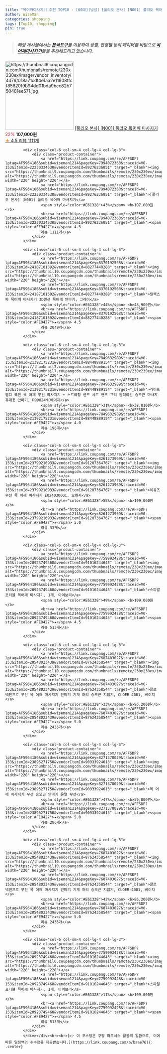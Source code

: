 ```yaml
---
title: "목어깨마사지기 추천 TOP10 - [60대][남성] [풀리오 본사] [N001] 풀리오 목어깨 마사지기"
author: WiseMan
categories: shopping
tags: [Top10, shopping]
pin: true
---
```


> ##### 해당 게시물에서는 [**분석도구**](https://itemscout.io/)를 이용하여 **성별**, **연령별** 등의 데이터를 바탕으로 [**목어깨마사지기**](https://link.coupang.com/a/baae76)들을 추천해드리고 있습니다.
<div class="container"><div class="row">
            <div class="col-6 col-sm-4 col-lg-4 col-lg-3">
                <div class="product-container">
                    <a href="https://link.coupang.com/re/AFFSDP?lptag=AF5964186&subid=wiseman1214&pageKey=7994072368&traceid=V0-153&itemId=22230334530&vendorItemId=89276236051" target="_blank"><img src="https://thumbnail9.coupangcdn.com/thumbnails/remote/230x230ex/image/vendor_inventory/4d76/018a71cdf4e1aa2e11808ffcf85820f9b94dd01bda9bcc82b750481ee571.jpg" alt="https://thumbnail9.coupangcdn.com/thumbnails/remote/230x230ex/image/vendor_inventory/4d76/018a71cdf4e1aa2e11808ffcf85820f9b94dd01bda9bcc82b750481ee571.jpg" width="220" height="220"></a>
                    <a href="https://link.coupang.com/re/AFFSDP?lptag=AF5964186&subid=wiseman1214&pageKey=7994072368&traceid=V0-153&itemId=22230334530&vendorItemId=89276236051" target="_blank">[풀리오 본사] [N001] 풀리오 목어깨 마사지기</a>
                    <span style="color:#E61328">22%</span> <b>107,000원</b>
                    <br><a href="https://link.coupang.com/re/AFFSDP?lptag=AF5964186&subid=wiseman1214&pageKey=7994072368&traceid=V0-153&itemId=22230334530&vendorItemId=89276236051" target="_blank"><span style="color:#FE9427">★</span> 4.5
                    리뷰 1111개</a>
                </div>
            </div>
            
            <div class="col-6 col-sm-4 col-lg-4 col-lg-3">
                <div class="product-container">
                    <a href="https://link.coupang.com/re/AFFSDP?lptag=AF5964186&subid=wiseman1214&pageKey=7994072368&traceid=V0-153&itemId=22230334530&vendorItemId=89276236051" target="_blank"><img src="https://thumbnail9.coupangcdn.com/thumbnails/remote/230x230ex/image/vendor_inventory/4d76/018a71cdf4e1aa2e11808ffcf85820f9b94dd01bda9bcc82b750481ee571.jpg" alt="https://thumbnail9.coupangcdn.com/thumbnails/remote/230x230ex/image/vendor_inventory/4d76/018a71cdf4e1aa2e11808ffcf85820f9b94dd01bda9bcc82b750481ee571.jpg" width="220" height="220"></a>
                    <a href="https://link.coupang.com/re/AFFSDP?lptag=AF5964186&subid=wiseman1214&pageKey=7994072368&traceid=V0-153&itemId=22230334530&vendorItemId=89276236051" target="_blank">[풀리오 본사] [N001] 풀리오 목어깨 마사지기</a>
                    <span style="color:#E61328">43%</span> <b>107,000원</b>
                    <br><a href="https://link.coupang.com/re/AFFSDP?lptag=AF5964186&subid=wiseman1214&pageKey=7994072368&traceid=V0-153&itemId=22230334530&vendorItemId=89276236051" target="_blank"><span style="color:#FE9427">★</span> 4.5
                    리뷰 1111개</a>
                </div>
            </div>
            
            <div class="col-6 col-sm-4 col-lg-4 col-lg-3">
                <div class="product-container">
                    <a href="https://link.coupang.com/re/AFFSDP?lptag=AF5964186&subid=wiseman1214&pageKey=8370192568&traceid=V0-153&itemId=24187101592&vendorItemId=88277440288" target="_blank"><img src="https://thumbnail10.coupangcdn.com/thumbnails/remote/230x230ex/image/vendor_inventory/6d93/f3479d997489a82ccec8f0fc4c137ff8e76afcea9169b818839fe9d3066f.png" alt="https://thumbnail10.coupangcdn.com/thumbnails/remote/230x230ex/image/vendor_inventory/6d93/f3479d997489a82ccec8f0fc4c137ff8e76afcea9169b818839fe9d3066f.png" width="220" height="220"></a>
                    <a href="https://link.coupang.com/re/AFFSDP?lptag=AF5964186&subid=wiseman1214&pageKey=8370192568&traceid=V0-153&itemId=24187101592&vendorItemId=88277440288" target="_blank">릴렉스파 목어깨 마사지기 3D텐션 목어깨 안마기, 그레이</a>
                    <span style="color:#E61328">44%</span> <b>48,900원</b>
                    <br><a href="https://link.coupang.com/re/AFFSDP?lptag=AF5964186&subid=wiseman1214&pageKey=8370192568&traceid=V0-153&itemId=24187101592&vendorItemId=88277440288" target="_blank"><span style="color:#FE9427">★</span> 4.5
                    리뷰 2049개</a>
                </div>
            </div>
            
            <div class="col-6 col-sm-4 col-lg-4 col-lg-3">
                <div class="product-container">
                    <a href="https://link.coupang.com/re/AFFSDP?lptag=AF5964186&subid=wiseman1214&pageKey=7849632989&traceid=V0-153&itemId=21392175231&vendorItemId=88448889154" target="_blank"><img src="https://thumbnail7.coupangcdn.com/thumbnails/remote/230x230ex/image/vendor_inventory/0062/c0774c5b0e43da357597285cdd54c5cce1ae298db596f4e3b2c1dce61c34.jpg" alt="https://thumbnail7.coupangcdn.com/thumbnails/remote/230x230ex/image/vendor_inventory/0062/c0774c5b0e43da357597285cdd54c5cce1ae298db596f4e3b2c1dce61c34.jpg" width="220" height="220"></a>
                    <a href="https://link.coupang.com/re/AFFSDP?lptag=AF5964186&subid=wiseman1214&pageKey=7849632989&traceid=V0-153&itemId=21392175231&vendorItemId=88448889154" target="_blank">라이프엠디 국민 목 어깨 무선 마사지기 + 스트레칭 밴드 세트 핸즈 프리 원적외선 승모근 마사지 휴대용 안마기, R99824M(베이지</a>
                    <span style="color:#E61328">31%</span> <b>38,810원</b>
                    <br><a href="https://link.coupang.com/re/AFFSDP?lptag=AF5964186&subid=wiseman1214&pageKey=7849632989&traceid=V0-153&itemId=21392175231&vendorItemId=88448889154" target="_blank"><span style="color:#FE9427">★</span> 4.0
                    리뷰 196개</a>
                </div>
            </div>
            
            <div class="col-6 col-sm-4 col-lg-4 col-lg-3">
                <div class="product-container">
                    <a href="https://link.coupang.com/re/AFFSDP?lptag=AF5964186&subid=wiseman1214&pageKey=8261273969&traceid=V0-153&itemId=23799216933&vendorItemId=91207364767" target="_blank"><img src="https://thumbnail9.coupangcdn.com/thumbnails/remote/230x230ex/image/rs_quotation_api/as7vjv2y/c5a680de6bf54cb1afdf84d9e7d31e95.jpg" alt="https://thumbnail9.coupangcdn.com/thumbnails/remote/230x230ex/image/rs_quotation_api/as7vjv2y/c5a680de6bf54cb1afdf84d9e7d31e95.jpg" width="220" height="220"></a>
                    <a href="https://link.coupang.com/re/AFFSDP?lptag=AF5964186&subid=wiseman1214&pageKey=8261273969&traceid=V0-153&itemId=23799216933&vendorItemId=91207364767" target="_blank">이유즈 무선 목 어깨 마사지기 EU24030001, 오렌지</a>
                    <span style="color:#E61328">55%</span> <b>109,000원</b>
                    <br><a href="https://link.coupang.com/re/AFFSDP?lptag=AF5964186&subid=wiseman1214&pageKey=8261273969&traceid=V0-153&itemId=23799216933&vendorItemId=91207364767" target="_blank"><span style="color:#FE9427">★</span> 5.0
                    리뷰 33개</a>
                </div>
            </div>
            
            <div class="col-6 col-sm-4 col-lg-4 col-lg-3">
                <div class="product-container">
                    <a href="https://link.coupang.com/re/AFFSDP?lptag=AF5964186&subid=wiseman1214&pageKey=7759992428&traceid=V0-153&itemId=20923749468&vendorItemId=91016244645" target="_blank"><img src="https://thumbnail6.coupangcdn.com/thumbnails/remote/230x230ex/image/vendor_inventory/e425/4b0120ae750b7c43e309e6be913779e2a104534ab6e7271a0ebe89d73d55.jpg" alt="https://thumbnail6.coupangcdn.com/thumbnails/remote/230x230ex/image/vendor_inventory/e425/4b0120ae750b7c43e309e6be913779e2a104534ab6e7271a0ebe89d73d55.jpg" width="220" height="220"></a>
                    <a href="https://link.coupang.com/re/AFFSDP?lptag=AF5964186&subid=wiseman1214&pageKey=7759992428&traceid=V0-153&itemId=20923749468&vendorItemId=91016244645" target="_blank">스파알 포터블 목어깨 마사지기, 1개, 아이보리</a>
                    <span style="color:#E61328">49%</span> <b>109,000원</b>
                    <br><a href="https://link.coupang.com/re/AFFSDP?lptag=AF5964186&subid=wiseman1214&pageKey=7759992428&traceid=V0-153&itemId=20923749468&vendorItemId=91016244645" target="_blank"><span style="color:#FE9427">★</span> 4.5
                    리뷰 513개</a>
                </div>
            </div>
            
            <div class="col-6 col-sm-4 col-lg-4 col-lg-3">
                <div class="product-container">
                    <a href="https://link.coupang.com/re/AFFSDP?lptag=AF5964186&subid=wiseman1214&pageKey=7687403027&traceid=V0-153&itemId=20548023439&vendorItemId=87624358544" target="_blank"><img src="https://thumbnail10.coupangcdn.com/thumbnails/remote/230x230ex/image/vendor_inventory/f96c/9b7b63556a04f7ba9845a0f83a94be8d9f25168d50859de413048ce21c5a.jpg" alt="https://thumbnail10.coupangcdn.com/thumbnails/remote/230x230ex/image/vendor_inventory/f96c/9b7b63556a04f7ba9845a0f83a94be8d9f25168d50859de413048ce21c5a.jpg" width="220" height="220"></a>
                    <a href="https://link.coupang.com/re/AFFSDP?lptag=AF5964186&subid=wiseman1214&pageKey=7687403027&traceid=V0-153&itemId=20548023439&vendorItemId=87624358544" target="_blank">클로 넥앤프로 무선 목 어깨 마사지기 안마기 기계 허리 승모근 지압기, CLOER-4001, 베이지</a>
                    <span style="color:#E61328">33%</span> <b>86,200원</b>
                    <br><a href="https://link.coupang.com/re/AFFSDP?lptag=AF5964186&subid=wiseman1214&pageKey=7687403027&traceid=V0-153&itemId=20548023439&vendorItemId=87624358544" target="_blank"><span style="color:#FE9427">★</span> 5.0
                    리뷰 2435개</a>
                </div>
            </div>
            
            <div class="col-6 col-sm-4 col-lg-4 col-lg-3">
                <div class="product-container">
                    <a href="https://link.coupang.com/re/AFFSDP?lptag=AF5964186&subid=wiseman1214&pageKey=8271378029&traceid=V0-153&itemId=23895271750&vendorItemId=90933924613" target="_blank"><img src="https://thumbnail9.coupangcdn.com/thumbnails/remote/230x230ex/image/vendor_inventory/af43/f9a6cce5549191b7e3c94e19de15cc62996246be5630b6467f875933fcfc.png" alt="https://thumbnail9.coupangcdn.com/thumbnails/remote/230x230ex/image/vendor_inventory/af43/f9a6cce5549191b7e3c94e19de15cc62996246be5630b6467f875933fcfc.png" width="220" height="220"></a>
                    <a href="https://link.coupang.com/re/AFFSDP?lptag=AF5964186&subid=wiseman1214&pageKey=8271378029&traceid=V0-153&itemId=23895271750&vendorItemId=90933924613" target="_blank">목 어깨 마사지기 무선 승모근 안마기 온열 무선</a>
                    <span style="color:#E61328">47%</span> <b>59,000원</b>
                    <br><a href="https://link.coupang.com/re/AFFSDP?lptag=AF5964186&subid=wiseman1214&pageKey=8271378029&traceid=V0-153&itemId=23895271750&vendorItemId=90933924613" target="_blank"><span style="color:#FE9427">★</span> 5.0
                    리뷰 286개</a>
                </div>
            </div>
            
            <div class="col-6 col-sm-4 col-lg-4 col-lg-3">
                <div class="product-container">
                    <a href="https://link.coupang.com/re/AFFSDP?lptag=AF5964186&subid=wiseman1214&pageKey=7687403027&traceid=V0-153&itemId=20548023439&vendorItemId=87624358544" target="_blank"><img src="https://thumbnail10.coupangcdn.com/thumbnails/remote/230x230ex/image/vendor_inventory/f96c/9b7b63556a04f7ba9845a0f83a94be8d9f25168d50859de413048ce21c5a.jpg" alt="https://thumbnail10.coupangcdn.com/thumbnails/remote/230x230ex/image/vendor_inventory/f96c/9b7b63556a04f7ba9845a0f83a94be8d9f25168d50859de413048ce21c5a.jpg" width="220" height="220"></a>
                    <a href="https://link.coupang.com/re/AFFSDP?lptag=AF5964186&subid=wiseman1214&pageKey=7687403027&traceid=V0-153&itemId=20548023439&vendorItemId=87624358544" target="_blank">클로 넥앤프로 무선 목 어깨 마사지기 안마기 기계 허리 승모근 지압기, CLOER-4001, 베이지</a>
                    <span style="color:#E61328">42%</span> <b>86,200원</b>
                    <br><a href="https://link.coupang.com/re/AFFSDP?lptag=AF5964186&subid=wiseman1214&pageKey=7687403027&traceid=V0-153&itemId=20548023439&vendorItemId=87624358544" target="_blank"><span style="color:#FE9427">★</span> 5.0
                    리뷰 2435개</a>
                </div>
            </div>
            
            <div class="col-6 col-sm-4 col-lg-4 col-lg-3">
                <div class="product-container">
                    <a href="https://link.coupang.com/re/AFFSDP?lptag=AF5964186&subid=wiseman1214&pageKey=7759992428&traceid=V0-153&itemId=20923749468&vendorItemId=91016244645" target="_blank"><img src="https://thumbnail6.coupangcdn.com/thumbnails/remote/230x230ex/image/vendor_inventory/e425/4b0120ae750b7c43e309e6be913779e2a104534ab6e7271a0ebe89d73d55.jpg" alt="https://thumbnail6.coupangcdn.com/thumbnails/remote/230x230ex/image/vendor_inventory/e425/4b0120ae750b7c43e309e6be913779e2a104534ab6e7271a0ebe89d73d55.jpg" width="220" height="220"></a>
                    <a href="https://link.coupang.com/re/AFFSDP?lptag=AF5964186&subid=wiseman1214&pageKey=7759992428&traceid=V0-153&itemId=20923749468&vendorItemId=91016244645" target="_blank">스파알 포터블 목어깨 마사지기, 1개, 아이보리</a>
                    <span style="color:#E61328">11%</span> <b>109,000원</b>
                    <br><a href="https://link.coupang.com/re/AFFSDP?lptag=AF5964186&subid=wiseman1214&pageKey=7759992428&traceid=V0-153&itemId=20923749468&vendorItemId=91016244645" target="_blank"><span style="color:#FE9427">★</span> 4.5
                    리뷰 513개</a>
                </div>
            </div>
            </div></div><br><br>[👉 이 포스팅은 쿠팡 파트너스 활동의 일환으로, 이에 따른 일정액의 수수료를 제공받습니다.](https://link.coupang.com/a/baae76){: .center}
